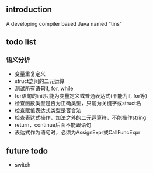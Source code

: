 ## introduction
A developing compiler based Java named "tins"

## todo list

### 语义分析
- 变量重复定义
- struct之间的二元运算
- 测试所有语句if, for, while
- for语句的init只能为变量定义或普通表达式(不能为if, for等)
- 检查函数类型是否为正确类型，只能为关键字或struct名
- 检查赋值表达式类型是否合法
- 检查表达式操作，加法之外的二元运算符，不能操作string
- return，continue后面不能跟语句
- 表达式作为语句时，必须为AssignExpr或CallFuncExpr


## future todo
- switch